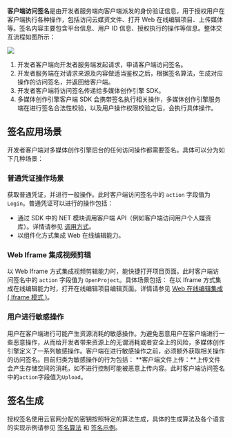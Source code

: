 **客户端访问签名**是由开发者服务端向客户端派发的身份验证信息，用于授权用户在客户端执行各种操作，包括访问云媒资文件、打开 Web 在线编辑项目、上传媒体等。签名内容主要包含平台信息、用户 ID 信息、授权执行的操作等信息。整体交互流程如图所示：

![](https://qcloudimg.tencent-cloud.cn/raw/bb2dd0dfc11a62a1a8aa2df26251f0ca.png)

1.  开发者客户端向开发者服务端发起请求，申请客户端访问签名。
2.  开发者服务端在对请求来源及内容做适当鉴权之后，根据签名算法，生成对应操作的访问签名，并返回给客户端。
3.  开发者客户端将访问签名传递给多媒体创作引擎 SDK。
4.  多媒体创作引擎客户端 SDK 会携带签名执行相关操作，多媒体创作引擎服务端在进行签名合法性校验，以及用户操作权限校验之后，会执行具体操作。

## 签名应用场景
开发者客户端对多媒体创作引擎后台的任何访问操作都需要签名。具体可以分为如下几种场景：

### 普通凭证操作场景
获取普通凭证，并进行一般操作。此时客户端访问签名中的 `action` 字段值为 `Login`。普通凭证可以进行的操作包括：
- 通过 SDK 中的 NET 模块调用客户端 API（例如客户端访问用户个人媒资库）。详情请参见 [调用方式](https://cloud.tencent.com/document/product/1156/50899)。
- 以组件化方式集成 Web 在线编辑能力。<!-- 参见 TODO。 -->

### Web Iframe 集成视频剪辑
以 Web Iframe 方式集成视频剪辑能力时，能快捷打开项目页面。此时客户端访问签名中的 `action` 字段值为 `OpenProject`。具体场景包括：
在以 Iframe 方式集成在线编辑能力时，打开在线编辑项目编辑页面。详情请参见 [Web 在线编辑集成 ( Iframe 模式 )](https://cloud.tencent.com/document/product/1156/50858)。<!-- 参见 TODO。 -->

### 用户进行敏感操作
用户在客户端进行可能产生资源消耗的敏感操作。为避免恶意用户在客户端进行一些恶意操作，从而给开发者带来资源上的无谓消耗或者安全上的风险，多媒体创作引擎定义了一系列敏感操作。客户端在进行敏感操作之前，必须额外获取相关操作的访问签名。目前归类为敏感操作的行为包括：
**客户端文件上传：**上传文件会产生存储空间的消耗，如不进行控制可能被恶意上传内容。此时客户端访问签名中的`action`字段值为`Upload`。

## 签名生成
授权签名使用云官网分配的密钥按照特定的算法生成，具体的生成算法及各个语言的实现示例请参见 [签名算法](https://cloud.tencent.com/document/product/1156/43777) 和 [签名示例](https://cloud.tencent.com/document/product/1156/43778)。
